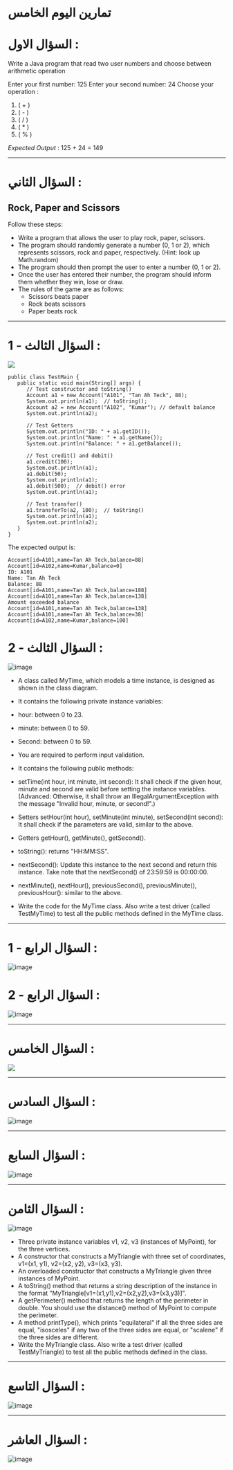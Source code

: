 # تمارين اليوم الخامس



# السؤال الاول : 

Write a Java program that read two user numbers and choose between arithmetic operation 

Enter your first number: 125
Enter your second number: 24
Choose your operation :

1. ( + )
2. ( - )
3. ( / )
4. ( * )
5. ( % )

*Expected Output* :
125 + 24 = 149



----------


# السؤال الثاني : 

## **Rock, Paper and Scissors**

Follow these steps:
- Write a program that allows the user to play rock, paper, scissors.
- The program should randomly generate a number (0, 1 or 2), which represents scissors, rock and paper, respectively. (Hint: look up Math.random)
- The program should then prompt the user to enter a number (0, 1 or 2).
- Once the user has entered their number, the program should inform them whether they win, lose or draw.
- The rules of the game are as follows:
    - Scissors beats paper
    - Rock beats scissors
    - Paper beats rock



----------


# السؤال الثالث - 1  :
![](https://paper-attachments.dropbox.com/s_ECF8A70774907FEBE2A4E12AF2C2ACA777E0864187F3C0A07609DB98595080B4_1646117992519_image.png)

```
public class TestMain {
   public static void main(String[] args) {
      // Test constructor and toString()
      Account a1 = new Account("A101", "Tan Ah Teck", 88);
      System.out.println(a1);  // toString();
      Account a2 = new Account("A102", "Kumar"); // default balance
      System.out.println(a2);

      // Test Getters
      System.out.println("ID: " + a1.getID());
      System.out.println("Name: " + a1.getName());
      System.out.println("Balance: " + a1.getBalance());

      // Test credit() and debit()
      a1.credit(100);
      System.out.println(a1);
      a1.debit(50);
      System.out.println(a1);
      a1.debit(500);  // debit() error
      System.out.println(a1);

      // Test transfer()
      a1.transferTo(a2, 100);  // toString()
      System.out.println(a1);
      System.out.println(a2);
   }
}
```

The expected output is:

```
Account[id=A101,name=Tan Ah Teck,balance=88]
Account[id=A102,name=Kumar,balance=0]
ID: A101 
Name: Tan Ah Teck
Balance: 88 
Account[id=A101,name=Tan Ah Teck,balance=188]
Account[id=A101,name=Tan Ah Teck,balance=138]
Amount exceeded balance
Account[id=A101,name=Tan Ah Teck,balance=138]
Account[id=A101,name=Tan Ah Teck,balance=38]
Account[id=A102,name=Kumar,balance=100]
```
# السؤال الثالث - 2 :

![image](https://user-images.githubusercontent.com/93971372/169213129-241145be-56a9-4fd2-a74f-902510356ba3.png)

- A class called MyTime, which models a time instance, is designed as shown in the class diagram.

- It contains the following private instance variables:

- hour: between 0 to 23.
- minute: between 0 to 59.
- Second: between 0 to 59.
- You are required to perform input validation.

- It contains the following public methods:

- setTime(int hour, int minute, int second): It shall check if the given hour, minute and second are valid before setting the instance variables.
(Advanced: Otherwise, it shall throw an IllegalArgumentException with the message "Invalid hour, minute, or second!".)
- Setters setHour(int hour), setMinute(int minute), setSecond(int second): It shall check if the parameters are valid, similar to the above.
- Getters getHour(), getMinute(), getSecond().
- toString(): returns "HH:MM:SS".
- nextSecond(): Update this instance to the next second and return this instance. Take note that the nextSecond() of 23:59:59 is 00:00:00.
- nextMinute(), nextHour(), previousSecond(), previousMinute(), previousHour(): similar to the above.
- Write the code for the MyTime class. Also write a test driver (called TestMyTime) to test all the public methods defined in the MyTime class.

----------


# السؤال الرابع - 1 :


![image](https://user-images.githubusercontent.com/93971372/169211167-8c057c54-b535-4cd3-98d2-65fd212ced4d.png)


# السؤال الرابع - 2 : 

![image](https://user-images.githubusercontent.com/93971372/169215277-5bc4c937-aab9-424c-b18a-c59c4d1b0933.png)


----------


# السؤال الخامس :



![](https://paper-attachments.dropbox.com/s_ECF8A70774907FEBE2A4E12AF2C2ACA777E0864187F3C0A07609DB98595080B4_1646123003232_image.png)


----------


# السؤال السادس :


![image](https://user-images.githubusercontent.com/93971372/169215809-e3e5215d-67e7-4d30-b40b-bcb9c3e81795.png)



----------


# السؤال السابع :


![image](https://user-images.githubusercontent.com/93971372/169216946-f8481046-ce64-4344-a75f-b5a3892fa1ce.png)

----------


# السؤال الثامن :



![image](https://user-images.githubusercontent.com/93971372/169212291-da5dd27e-b6ea-464e-8830-f1b879b76e84.png)

- Three private instance variables v1, v2, v3 (instances of MyPoint), for the three vertices.
- A constructor that constructs a MyTriangle with three set of coordinates, v1=(x1, y1), v2=(x2, y2), v3=(x3, y3).
- An overloaded constructor that constructs a MyTriangle given three instances of MyPoint.
- A toString() method that returns a string description of the instance in the format "MyTriangle[v1=(x1,y1),v2=(x2,y2),v3=(x3,y3)]".
- A getPerimeter() method that returns the length of the perimeter in double. You should use the distance() method of MyPoint to compute the perimeter.
- A method printType(), which prints "equilateral" if all the three sides are equal, "isosceles" if any two of the three sides are equal, or "scalene" if the three sides are different.
- Write the MyTriangle class. Also write a test driver (called TestMyTriangle) to test all the public methods defined in the class.

----------


# السؤال التاسع :


![image](https://user-images.githubusercontent.com/93971372/169216736-19f01f8b-b41b-4928-bb19-5dfa13a7580b.png)


----------



# السؤال العاشر :


![image](https://user-images.githubusercontent.com/93971372/169211438-f40546be-1587-44d0-ad12-ab608860de32.png)



